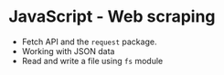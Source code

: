 # JavaScript - Web scraping

- Fetch API and the `request` package.
- Working with JSON data
- Read and write a file using `fs` module
